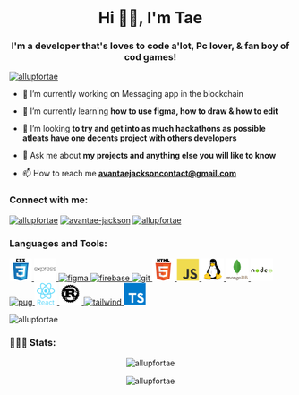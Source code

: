 <img src="" />
<h1 align="center">Hi 🤙🏾, I'm Tae</h1>
<h3 align="center">I'm a developer that's loves to code a'lot, Pc lover, & fan boy of cod games!</h3>

<p align="left"> <a href="https://twitter.com/allupfortae" target="blank"><img src="https://img.shields.io/twitter/follow/allupfortae?logo=twitter&style=for-the-badge" alt="allupfortae" /></a> </p>

- 🔭 I’m currently working on Messaging app in the blockchain

- 🌱 I’m currently learning **how to use figma, how to draw & how to edit**

- 🤝 I’m looking **to try and get into as much hackathons as possible atleats have one decents project with others developers**

- 💬 Ask me about **my projects and anything else you will like to know**

- 📫 How to reach me **avantaejacksoncontact@gmail.com**

<h3 align="left">Connect with me:</h3>
<p align="left">
<a href="https://twitter.com/allupfortae" target="blank"><img align="center" src="https://raw.githubusercontent.com/rahuldkjain/github-profile-readme-generator/master/src/images/icons/Social/twitter.svg" alt="allupfortae" height="30" width="40" /></a>
<a href="https://linkedin.com/in/avantae-jackson" target="blank"><img align="center" src="https://raw.githubusercontent.com/rahuldkjain/github-profile-readme-generator/master/src/images/icons/Social/linked-in-alt.svg" alt="avantae-jackson" height="30" width="40" /></a>
<a href="https://www.leetcode.com/allupfortae" target="blank"><img align="center" src="https://raw.githubusercontent.com/rahuldkjain/github-profile-readme-generator/master/src/images/icons/Social/leet-code.svg" alt="allupfortae" height="30" width="40" /></a>
</p>

<h3 align="left">Languages and Tools:</h3>
<p align="left"> <a href="https://www.w3schools.com/css/" target="_blank" rel="noreferrer"> <img src="https://raw.githubusercontent.com/devicons/devicon/master/icons/css3/css3-original-wordmark.svg" alt="css3" width="40" height="40"/> </a> <a href="https://expressjs.com" target="_blank" rel="noreferrer"> <img src="https://raw.githubusercontent.com/devicons/devicon/master/icons/express/express-original-wordmark.svg" alt="express" width="40" height="40"/> </a> <a href="https://www.figma.com/" target="_blank" rel="noreferrer"> <img src="https://www.vectorlogo.zone/logos/figma/figma-icon.svg" alt="figma" width="40" height="40"/> </a> <a href="https://firebase.google.com/" target="_blank" rel="noreferrer"> <img src="https://www.vectorlogo.zone/logos/firebase/firebase-icon.svg" alt="firebase" width="40" height="40"/> </a> <a href="https://git-scm.com/" target="_blank" rel="noreferrer"> <img src="https://www.vectorlogo.zone/logos/git-scm/git-scm-icon.svg" alt="git" width="40" height="40"/> </a> <a href="https://www.w3.org/html/" target="_blank" rel="noreferrer"> <img src="https://raw.githubusercontent.com/devicons/devicon/master/icons/html5/html5-original-wordmark.svg" alt="html5" width="40" height="40"/> </a> <a href="https://developer.mozilla.org/en-US/docs/Web/JavaScript" target="_blank" rel="noreferrer"> <img src="https://raw.githubusercontent.com/devicons/devicon/master/icons/javascript/javascript-original.svg" alt="javascript" width="40" height="40"/> </a> <a href="https://www.linux.org/" target="_blank" rel="noreferrer"> <img src="https://raw.githubusercontent.com/devicons/devicon/master/icons/linux/linux-original.svg" alt="linux" width="40" height="40"/> </a> <a href="https://www.mongodb.com/" target="_blank" rel="noreferrer"> <img src="https://raw.githubusercontent.com/devicons/devicon/master/icons/mongodb/mongodb-original-wordmark.svg" alt="mongodb" width="40" height="40"/> </a> <a href="https://nodejs.org" target="_blank" rel="noreferrer"> <img src="https://raw.githubusercontent.com/devicons/devicon/master/icons/nodejs/nodejs-original-wordmark.svg" alt="nodejs" width="40" height="40"/> </a> <a href="https://pugjs.org" target="_blank" rel="noreferrer"> <img src="https://cdn.worldvectorlogo.com/logos/pug.svg" alt="pug" width="40" height="40"/> </a> <a href="https://reactjs.org/" target="_blank" rel="noreferrer"> <img src="https://raw.githubusercontent.com/devicons/devicon/master/icons/react/react-original-wordmark.svg" alt="react" width="40" height="40"/> </a> <a href="https://www.rust-lang.org" target="_blank" rel="noreferrer"> <img src="https://raw.githubusercontent.com/devicons/devicon/master/icons/rust/rust-plain.svg" alt="rust" width="40" height="40"/> </a> <a href="https://tailwindcss.com/" target="_blank" rel="noreferrer"> <img src="https://www.vectorlogo.zone/logos/tailwindcss/tailwindcss-icon.svg" alt="tailwind" width="40" height="40"/> </a> <a href="https://www.typescriptlang.org/" target="_blank" rel="noreferrer"> <img src="https://raw.githubusercontent.com/devicons/devicon/master/icons/typescript/typescript-original.svg" alt="typescript" width="40" height="40"/> </a> </p>
<p><img align="" src="https://github-readme-stats.vercel.app/api/top-langs?username=allupfortae&show_icons=true&locale=en&layout=compact" alt="allupfortae" /></p>

<h3>🧑🏾‍💻 Stats:</h3>
<div align="center">

<p><img align="center" src="https://github-readme-stats.vercel.app/api?username=allupfortae&show_icons=true&locale=en" alt="allupfortae" /></p>

<p><img align="center" src="https://github-readme-streak-stats.herokuapp.com/?user=allupfortae&" alt="allupfortae" /></p>
 </div>



